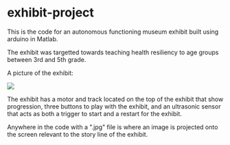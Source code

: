 # exhibit-project
This is the code for an autonomous functioning museum exhibit built using arduino in Matlab. 

The exhibit was targetted towards teaching health resiliency to age groups between 3rd and 5th grade.

A picture of the exhibit: 

![](exhibit.HEIC)

The exhibit has a motor and track located on the top of the exhibit that show progression, three buttons to play with the exhibit, and an ultrasonic sensor that acts as both a trigger to start and a restart for the exhibit.

Anywhere in the code with a ".jpg" file is where an image is projected onto the screen relevant to the story line of the exhibit.
